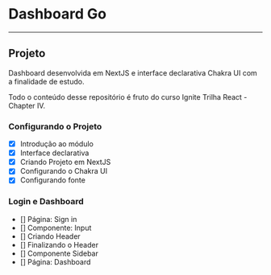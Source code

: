 # Dashboard Go
****

## Projeto
Dashboard desenvolvida em NextJS e interface declarativa Chakra UI com a finalidade de estudo.

Todo o conteúdo desse repositório é fruto do curso Ignite Trilha React - Chapter IV.

### Configurando o Projeto

- [X] Introdução ao módulo
- [X] Interface declarativa
- [X] Criando Projeto em NextJS
- [X] Configurando o Chakra UI
- [X] Configurando fonte

### Login e Dashboard

- [] Página: Sign in
- [] Componente: Input
- [] Criando Header
- [] Finalizando o Header
- [] Componente Sidebar
- [] Página: Dashboard